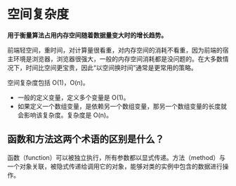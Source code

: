 # 空间复杂度

**用于衡量算法占用内存空间随着数据量变大时的增长趋势。**

前端轻空间，重时间，对计算量很看重，对内存空间的消耗不看重，因为前端的宿主环境是浏览器，浏览器很强大，一般的内存空间消耗都是没问题的。在大多数情况下，时间比空间更宝贵，因此“以空间换时间”通常是更常用的策略。

空间复杂度包括 O(1)，O(n)。

- 一般的定义变量，定义多个变量是 O(1)。
- 如果定义一个数组变量，是依赖另一个数组变量，那另一个数组变量的长度就会影响该复杂度。复杂度是 O(n)。

## 函数和方法这两个术语的区别是什么？

函数（function）可以被独立执行，所有参数都以显式传递。方法（method）与一个对象关联，被隐式传递给调用它的对象，能够对类的实例中包含的数据进行操作。
